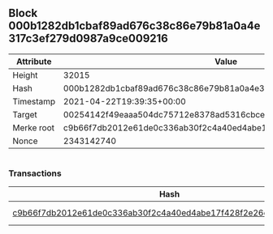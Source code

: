 ## Block 000b1282db1cbaf89ad676c38c86e79b81a0a4e317c3ef279d0987a9ce009216

Attribute | Value
--- | ---
Height | 32015
Hash | 000b1282db1cbaf89ad676c38c86e79b81a0a4e317c3ef279d0987a9ce009216
Timestamp | 2021-04-22T19:39:35+00:00
Target | 00254142f49eaaa504dc75712e8378ad5316cbcead634704b3734b6271167cc4
Merke root | c9b66f7db2012e61de0c336ab30f2c4a40ed4abe17f428f2e26deda3d42cc45f
Nonce | 2343142740

```

```

### Transactions

Hash | Amount
--- | ---
[c9b66f7db2012e61de0c336ab30f2c4a40ed4abe17f428f2e26deda3d42cc45f](c9b66f7db2012e61de0c336ab30f2c4a40ed4abe17f428f2e26deda3d42cc45f.md) | 10.00000000 SKEPTI 
